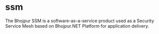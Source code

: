 # ssm
The Bhojpur SSM is a software-as-a-service product used as a Security Service Mesh based on Bhojpur.NET Platform for application delivery.
